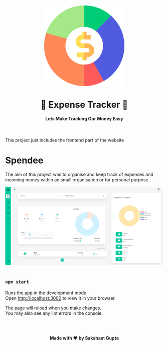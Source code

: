 <div align="center">
  <br>
  <img src="./public/assets/img/pie-chart.png" width="256" height="256">
  <h1>💸 Expense Tracker 💸</h1>
  <strong>Lets Make Tracking Our Money Easy</strong>
  <br></br>
  <br></br>
</div>
This project just includes the frontend part of the website

# Spendee

The aim of this project was to organise and keep track of expenses and incoming money within an small organisation or for personal purpose.


<img src="./public/assets/img/Home.png">
<br></br>

### `npm start`

Runs the app in the development mode.\
Open [http://localhost:3000](http://localhost:3000) to view it in your browser.

The page will reload when you make changes.\
You may also see any lint errors in the console.

<br></br>
<p align='center'><b>Made with ❤ by Saksham Gupta</b></p>
